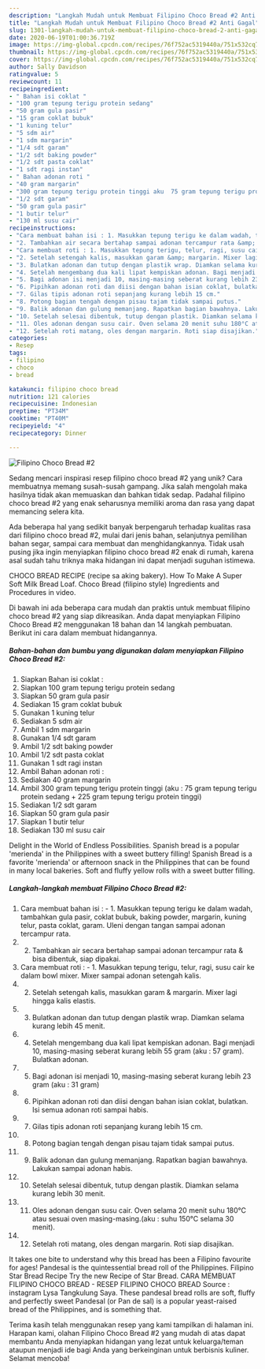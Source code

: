 ```yaml
---
description: "Langkah Mudah untuk Membuat Filipino Choco Bread #2 Anti Gagal"
title: "Langkah Mudah untuk Membuat Filipino Choco Bread #2 Anti Gagal"
slug: 1301-langkah-mudah-untuk-membuat-filipino-choco-bread-2-anti-gagal
date: 2020-06-19T01:00:36.719Z
image: https://img-global.cpcdn.com/recipes/76f752ac5319440a/751x532cq70/filipino-choco-bread-2-foto-resep-utama.jpg
thumbnail: https://img-global.cpcdn.com/recipes/76f752ac5319440a/751x532cq70/filipino-choco-bread-2-foto-resep-utama.jpg
cover: https://img-global.cpcdn.com/recipes/76f752ac5319440a/751x532cq70/filipino-choco-bread-2-foto-resep-utama.jpg
author: Sally Davidson
ratingvalue: 5
reviewcount: 11
recipeingredient:
- " Bahan isi coklat "
- "100 gram tepung terigu protein sedang"
- "50 gram gula pasir"
- "15 gram coklat bubuk"
- "1 kuning telur"
- "5 sdm air"
- "1 sdm margarin"
- "1/4 sdt garam"
- "1/2 sdt baking powder"
- "1/2 sdt pasta coklat"
- "1 sdt ragi instan"
- " Bahan adonan roti "
- "40 gram margarin"
- "300 gram tepung terigu protein tinggi aku  75 gram tepung terigu protein sedang  225 gram tepung terigu protein tinggi"
- "1/2 sdt garam"
- "50 gram gula pasir"
- "1 butir telur"
- "130 ml susu cair"
recipeinstructions:
- "Cara membuat bahan isi : 1. Masukkan tepung terigu ke dalam wadah, tambahkan gula pasir, coklat bubuk, baking powder, margarin, kuning telur, pasta coklat, garam. Uleni dengan tangan sampai adonan tercampur rata."
- "2. Tambahkan air secara bertahap sampai adonan tercampur rata &amp; bisa dibentuk, siap dipakai."
- "Cara membuat roti : 1. Masukkan tepung terigu, telur, ragi, susu cair ke dalam bowl mixer. Mixer sampai adonan setengah kalis."
- "2. Setelah setengah kalis, masukkan garam &amp; margarin. Mixer lagi hingga kalis elastis."
- "3. Bulatkan adonan dan tutup dengan plastik wrap. Diamkan selama kurang lebih 45 menit."
- "4. Setelah mengembang dua kali lipat kempiskan adonan. Bagi menjadi 10, masing-masing seberat kurang lebih 55 gram (aku : 57 gram). Bulatkan adonan."
- "5. Bagi adonan isi menjadi 10, masing-masing seberat kurang lebih 23 gram (aku : 31 gram)"
- "6. Pipihkan adonan roti dan diisi dengan bahan isian coklat, bulatkan. Isi semua adonan roti sampai habis."
- "7. Gilas tipis adonan roti sepanjang kurang lebih 15 cm."
- "8. Potong bagian tengah dengan pisau tajam tidak sampai putus."
- "9. Balik adonan dan gulung memanjang. Rapatkan bagian bawahnya. Lakukan sampai adonan habis."
- "10. Setelah selesai dibentuk, tutup dengan plastik. Diamkan selama kurang lebih 30 menit."
- "11. Oles adonan dengan susu cair. Oven selama 20 menit suhu 180°C atau sesuai oven masing-masing.(aku : suhu 150°C selama 30 menit)."
- "12. Setelah roti matang, oles dengan margarin. Roti siap disajikan."
categories:
- Resep
tags:
- filipino
- choco
- bread

katakunci: filipino choco bread 
nutrition: 121 calories
recipecuisine: Indonesian
preptime: "PT34M"
cooktime: "PT40M"
recipeyield: "4"
recipecategory: Dinner

---
```



![Filipino Choco Bread #2](https://img-global.cpcdn.com/recipes/76f752ac5319440a/751x532cq70/filipino-choco-bread-2-foto-resep-utama.jpg)

Sedang mencari inspirasi resep filipino choco bread #2 yang unik? Cara membuatnya memang susah-susah gampang. Jika salah mengolah maka hasilnya tidak akan memuaskan dan bahkan tidak sedap. Padahal filipino choco bread #2 yang enak seharusnya memiliki aroma dan rasa yang dapat memancing selera kita.

Ada beberapa hal yang sedikit banyak berpengaruh terhadap kualitas rasa dari filipino choco bread #2, mulai dari jenis bahan, selanjutnya pemilihan bahan segar, sampai cara membuat dan menghidangkannya. Tidak usah pusing jika ingin menyiapkan filipino choco bread #2 enak di rumah, karena asal sudah tahu triknya maka hidangan ini dapat menjadi suguhan istimewa.

CHOCO BREAD RECIPE (recipe sa aking bakery). How To Make A Super Soft Milk Bread Loaf. Choco Bread (filipino style) Ingredients and Procedures in video.


Di bawah ini ada beberapa cara mudah dan praktis untuk membuat filipino choco bread #2 yang siap dikreasikan. Anda dapat menyiapkan Filipino Choco Bread #2 menggunakan 18 bahan dan 14 langkah pembuatan. Berikut ini cara dalam membuat hidangannya.

<!--inarticleads1-->

##### Bahan-bahan dan bumbu yang digunakan dalam menyiapkan Filipino Choco Bread #2:

1. Siapkan  Bahan isi coklat :
1. Siapkan 100 gram tepung terigu protein sedang
1. Siapkan 50 gram gula pasir
1. Sediakan 15 gram coklat bubuk
1. Gunakan 1 kuning telur
1. Sediakan 5 sdm air
1. Ambil 1 sdm margarin
1. Gunakan 1/4 sdt garam
1. Ambil 1/2 sdt baking powder
1. Ambil 1/2 sdt pasta coklat
1. Gunakan 1 sdt ragi instan
1. Ambil  Bahan adonan roti :
1. Sediakan 40 gram margarin
1. Ambil 300 gram tepung terigu protein tinggi (aku : 75 gram tepung terigu protein sedang + 225 gram tepung terigu protein tinggi)
1. Sediakan 1/2 sdt garam
1. Siapkan 50 gram gula pasir
1. Siapkan 1 butir telur
1. Sediakan 130 ml susu cair


Delight in the World of Endless Possibilities. Spanish bread is a popular &#39;merienda&#39; in the Philippines with a sweet buttery filling! Spanish Bread is a favorite &#39;merienda&#39; or afternoon snack in the Philippines that can be found in many local bakeries. Soft and fluffy yellow rolls with a sweet butter filling. 

<!--inarticleads2-->

##### Langkah-langkah membuat Filipino Choco Bread #2:

1. Cara membuat bahan isi : - 1. Masukkan tepung terigu ke dalam wadah, tambahkan gula pasir, coklat bubuk, baking powder, margarin, kuning telur, pasta coklat, garam. Uleni dengan tangan sampai adonan tercampur rata.
1. 2. Tambahkan air secara bertahap sampai adonan tercampur rata &amp; bisa dibentuk, siap dipakai.
1. Cara membuat roti : - 1. Masukkan tepung terigu, telur, ragi, susu cair ke dalam bowl mixer. Mixer sampai adonan setengah kalis.
1. 2. Setelah setengah kalis, masukkan garam &amp; margarin. Mixer lagi hingga kalis elastis.
1. 3. Bulatkan adonan dan tutup dengan plastik wrap. Diamkan selama kurang lebih 45 menit.
1. 4. Setelah mengembang dua kali lipat kempiskan adonan. Bagi menjadi 10, masing-masing seberat kurang lebih 55 gram (aku : 57 gram). Bulatkan adonan.
1. 5. Bagi adonan isi menjadi 10, masing-masing seberat kurang lebih 23 gram (aku : 31 gram)
1. 6. Pipihkan adonan roti dan diisi dengan bahan isian coklat, bulatkan. Isi semua adonan roti sampai habis.
1. 7. Gilas tipis adonan roti sepanjang kurang lebih 15 cm.
1. 8. Potong bagian tengah dengan pisau tajam tidak sampai putus.
1. 9. Balik adonan dan gulung memanjang. Rapatkan bagian bawahnya. Lakukan sampai adonan habis.
1. 10. Setelah selesai dibentuk, tutup dengan plastik. Diamkan selama kurang lebih 30 menit.
1. 11. Oles adonan dengan susu cair. Oven selama 20 menit suhu 180°C atau sesuai oven masing-masing.(aku : suhu 150°C selama 30 menit).
1. 12. Setelah roti matang, oles dengan margarin. Roti siap disajikan.


It takes one bite to understand why this bread has been a Filipino favourite for ages! Pandesal is the quintessential bread roll of the Philippines. Filipino Star Bread Recipe Try the new Recipe of Star Bread. CARA MEMBUAT FILIPINO CHOCO BREAD - RESEP FILIPINO CHOCO BREAD Source : instagram Lysa Tangkulung Saya. These pandesal bread rolls are soft, fluffy and perfectly sweet Pandesal (or Pan de sal) is a popular yeast-raised bread of the Philippines, and is something that. 

Terima kasih telah menggunakan resep yang kami tampilkan di halaman ini. Harapan kami, olahan Filipino Choco Bread #2 yang mudah di atas dapat membantu Anda menyiapkan hidangan yang lezat untuk keluarga/teman ataupun menjadi ide bagi Anda yang berkeinginan untuk berbisnis kuliner. Selamat mencoba!
